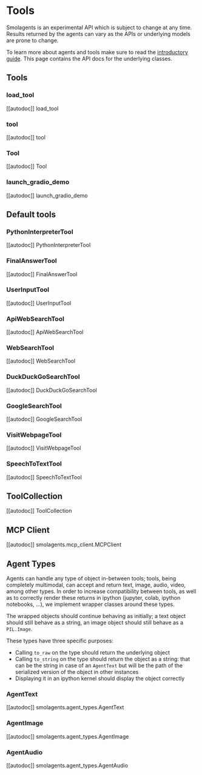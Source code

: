 # Tools

<Tip warning={true}>

Smolagents is an experimental API which is subject to change at any time. Results returned by the agents
can vary as the APIs or underlying models are prone to change.

</Tip>

To learn more about agents and tools make sure to read the [introductory guide](../index). This page
contains the API docs for the underlying classes.

## Tools

### load_tool

[[autodoc]] load_tool

### tool

[[autodoc]] tool

### Tool

[[autodoc]] Tool

### launch_gradio_demo

[[autodoc]] launch_gradio_demo

## Default tools

### PythonInterpreterTool

[[autodoc]] PythonInterpreterTool

### FinalAnswerTool

[[autodoc]] FinalAnswerTool

### UserInputTool

[[autodoc]] UserInputTool

### ApiWebSearchTool

[[autodoc]] ApiWebSearchTool

### WebSearchTool

[[autodoc]] WebSearchTool

### DuckDuckGoSearchTool

[[autodoc]] DuckDuckGoSearchTool

### GoogleSearchTool

[[autodoc]] GoogleSearchTool

### VisitWebpageTool

[[autodoc]] VisitWebpageTool

### SpeechToTextTool

[[autodoc]] SpeechToTextTool

## ToolCollection

[[autodoc]] ToolCollection

## MCP Client

[[autodoc]] smolagents.mcp_client.MCPClient

## Agent Types

Agents can handle any type of object in-between tools; tools, being completely multimodal, can accept and return
text, image, audio, video, among other types. In order to increase compatibility between tools, as well as to 
correctly render these returns in ipython (jupyter, colab, ipython notebooks, ...), we implement wrapper classes
around these types.

The wrapped objects should continue behaving as initially; a text object should still behave as a string, an image
object should still behave as a `PIL.Image`.

These types have three specific purposes:

- Calling `to_raw` on the type should return the underlying object
- Calling `to_string` on the type should return the object as a string: that can be the string in case of an `AgentText`
  but will be the path of the serialized version of the object in other instances
- Displaying it in an ipython kernel should display the object correctly

### AgentText

[[autodoc]] smolagents.agent_types.AgentText

### AgentImage

[[autodoc]] smolagents.agent_types.AgentImage

### AgentAudio

[[autodoc]] smolagents.agent_types.AgentAudio
